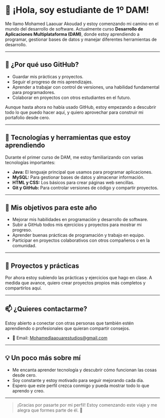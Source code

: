 # 👋 ¡Hola, soy estudiante de 1º DAM!

Me llamo Mohamed Laaouar Akoudad y estoy comenzando mi camino en el mundo del desarrollo de software. Actualmente curso **Desarrollo de Aplicaciones Multiplataforma (DAM)**, donde estoy aprendiendo a programar, gestionar bases de datos y manejar diferentes herramientas de desarrollo.

---

## 🌟 ¿Por qué uso GitHub?

- Guardar mis prácticas y proyectos.
- Seguir el progreso de mis aprendizajes.
- Aprender a trabajar con control de versiones, una habilidad fundamental para programadores.
- Colaborar en proyectos con otros estudiantes en el futuro.

Aunque hasta ahora no había usado GitHub, estoy empezando a descubrir todo lo que puedo hacer aquí, y quiero aprovechar para construir mi portafolio desde cero.

---

## 🚀 Tecnologías y herramientas que estoy aprendiendo

Durante el primer curso de DAM, me estoy familiarizando con varias tecnologías importantes:

- **Java:** El lenguaje principal que usamos para programar aplicaciones.
- **MySQL:** Para gestionar bases de datos y almacenar información.
- **HTML y CSS:** Los básicos para crear páginas web sencillas.
- **Git y GitHub:** Para controlar versiones de código y compartir proyectos.

---

## 🎯 Mis objetivos para este año

- Mejorar mis habilidades en programación y desarrollo de software.
- Subir a GitHub todos mis ejercicios y proyectos para mostrar mi progreso.
- Aprender buenas prácticas de programación y trabajo en equipo.
- Participar en proyectos colaborativos con otros compañeros o en la comunidad.

---

## 📂 Proyectos y prácticas

Por ahora estoy subiendo las prácticas y ejercicios que hago en clase. A medida que avance, quiero crear proyectos propios más completos y compartirlos aquí.

---

## 📫 ¿Quieres contactarme?

Estoy abierto a conectar con otras personas que también estén aprendiendo o profesionales que quieran compartir consejos.

- 📧 Email: Mohamedlaaouarestudios@gmail.com  

---

## 💡 Un poco más sobre mí

- Me encanta aprender tecnología y descubrir cómo funcionan las cosas desde cero.  
- Soy constante y estoy motivado para seguir mejorando cada día.  
- Espero que este perfil crezca conmigo y pueda mostrar todo lo que aprendo y creo.

---

> ¡Gracias por pasarte por mi perfil! Estoy comenzando este viaje y me alegra que formes parte de él. 🚀

